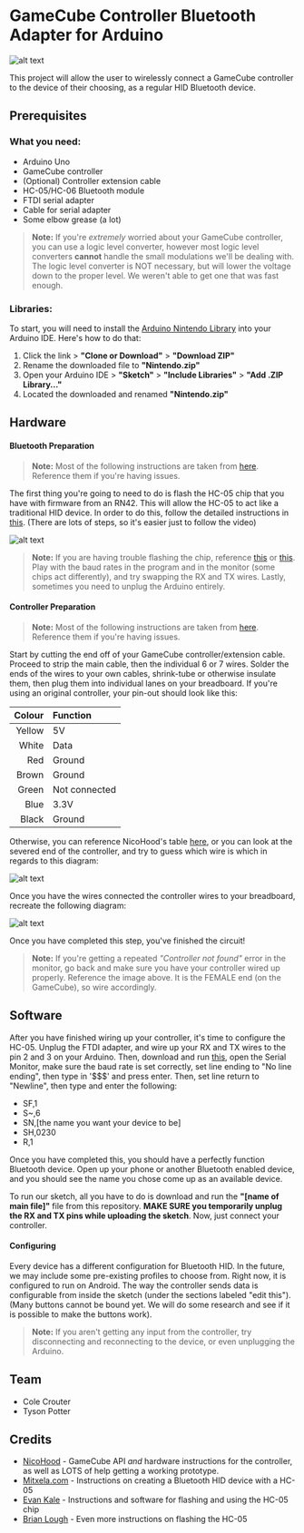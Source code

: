 # GameCube Controller Bluetooth Adapter for Arduino

![alt text](https://github.com/ThirdDegreeCancer/CS207Project/blob/intro/img/thumbnail.jpg "")

This project will allow the user to wirelessly connect a GameCube controller to the device of their choosing, as a regular HID Bluetooth device.

## Prerequisites

### What you need:
- Arduino Uno
- GameCube controller
- (Optional) Controller extension cable
- HC-05/HC-06 Bluetooth module
- FTDI serial adapter
- Cable for serial adapter
- Some elbow grease (a lot)
> **Note:** If you're *extremely* worried about your GameCube controller, you can use a logic level converter, however most logic level converters **cannot** handle the small modulations we'll be dealing with. The logic level converter is NOT necessary, but will lower the voltage down to the proper level. We weren't able to get one that was fast enough.

### Libraries:

To start, you will need to install the [Arduino Nintendo Library](https://github.com/NicoHood/Nintendo) into your Arduino IDE. Here's how to do that:
1. Click the link > **"Clone or Download"** > **"Download ZIP"**
2. Rename the downloaded file to **"Nintendo.zip"**
3. Open your Arduino IDE > **"Sketch"** > **"Include Libraries"** > **"Add .ZIP Library..."**
4. Located the downloaded and renamed **"Nintendo.zip"**

## Hardware

#### Bluetooth Preparation
> **Note:** Most of the following instructions are taken from [here](https://mitxela.com/projects/bluetooth_hid_gamepad). Reference them if you're having issues.

The first thing you're going to need to do is flash the HC-05 chip that you have with firmware from an RN42. This will allow the HC-05 to act like a traditional HID device. In order to do this, follow the detailed instructions in [this](https://www.youtube.com/watch?v=y8PcNbAA6AQ). (There are lots of steps, so it's easier just to follow the video)

![alt text](https://github.com/ThirdDegreeCancer/CS207Project/blob/intro/img/flashing.jpg "This is what our flashing setup looked like")

> **Note:** If you are having trouble flashing the chip, reference [this](https://youtu.be/y8PcNbAA6AQ?t=625) or [this](https://youtu.be/mt8uF9IblUU?t=77). Play with the baud rates in the program and in the monitor (some chips act differently), and try swapping the RX and TX wires. Lastly, sometimes you need to unplug the Arduino entirely.

#### Controller Preparation
> **Note:** Most of the following instructions are taken from [here](https://github.com/NicoHood/Nintendo/wiki/Gamecube). Reference them if you're having issues.

Start by cutting the end off of your GameCube controller/extension cable. Proceed to strip the main cable, then the individual 6 or 7 wires. Solder the ends of the wires to your own cables, shrink-tube or otherwise insulate them, then plug them into individual lanes on your breadboard. If you're using an original controller, your pin-out should look like this:

|Colour|Function     |
|-----:|:------------|
|Yellow|5V           |
|White |Data         |
|Red   |Ground       |
|Brown |Ground       |
|Green |Not connected|
|Blue  |3.3V         |
|Black |Ground       |

Otherwise, you can reference NicoHood's table [here](https://docs.google.com/spreadsheets/d/1X-F21F838uQRCuYsc7nQoAv6I2dchvXtBSNTf-ZOc9M/), or you can look at the severed end of the controller, and try to guess which wire is which in regards to this diagram:

![alt text](https://github.com/ThirdDegreeCancer/CS207Project/blob/intro/img/connections.png "Female port on GameCube")

Once you have the wires connected the controller wires to your breadboard, recreate the following diagram:

![alt text](https://github.com/ThirdDegreeCancer/CS207Project/blob/intro/img/gc_bb.png "")

Once you have completed this step, you've finished the circuit!

> **Note:** If you're getting a repeated *"Controller not found"* error in the monitor, go back and make sure you have your controller wired up properly. Reference the image above. It is the FEMALE end (on the GameCube), so wire accordingly.

## Software
After you have finished wiring up your controller, it's time to configure the HC-05. Unplug the FTDI adapter, and wire up your RX and TX wires to the pin 2 and 3 on your Arduino. Then, download and run [this](https://github.com/evankale/RN42Config/blob/master/RN42Config.ino), open the Serial Monitor, make sure the baud rate is set correctly, set line ending to "No line ending", then type in '$$$' and press enter. Then, set line return to "Newline", then type and enter the following:
- SF,1
- S~,6
- SN,[the name you want your device to be]
- SH,0230
- R,1
  
Once you have completed this, you should have a perfectly function Bluetooth device. Open up your phone or another Bluetooth enabled device, and you should see the name you chose come up as an available device.

To run our sketch, all you have to do is download and run the **"[name of main file]"** file from this repository. **MAKE SURE you temporarily unplug the RX and TX pins while uploading the sketch**. Now, just connect your controller.

#### Configuring
Every device has a different configuration for Bluetooth HID. In the future, we may include some pre-existing profiles to choose from. Right now, it is configured to run on Android. The way the controller sends data is configurable from inside the sketch (under the sections labeled "edit this"). (Many buttons cannot be bound yet. We will do some research and see if it is possible to make the buttons work).

> **Note:** If you aren't getting any input from the controller, try disconnecting and reconnecting to the device, or even unplugging the Arduino.
## Team

- Cole Crouter
- Tyson Potter

## Credits

- [NicoHood](https://github.com/NicoHood/) - GameCube API *and* hardware instructions for the controller, as well as LOTS of help getting a working prototype.
- [Mitxela.com](https://mitxela.com/projects/bluetooth_hid_gamepad) - Instructions on creating a Bluetooth HID device with a HC-05
- [Evan Kale](https://github.com/evankale) - Instructions and software for flashing and using the HC-05 chip
- [Brian Lough](https://www.youtube.com/channel/UCezJOfu7OtqGzd5xrP3q6WA) - Even more instructions on flashing the HC-05
